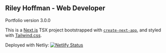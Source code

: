 ## Riley Hoffman - Web Developer
Portfolio version 3.0.0

This is a [Next.js](https://nextjs.org/) TSX project bootstrapped with [`create-next-app`](https://github.com/vercel/next.js/tree/canary/packages/create-next-app), and styled with [Tailwind.css](https://tailwindcss.com/).

Deployed with Netliy: [![Netlify Status](https://api.netlify.com/api/v1/badges/ecd6048f-ed33-4082-bede-c408116d8f96/deploy-status)](https://app.netlify.com/sites/unruffled-hugle-0a039b/deploys)